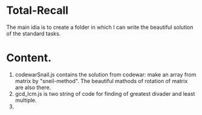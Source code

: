 # Total-Recall
The main idia is to create a folder in which I can write the beautiful solution of the standard tasks.
# Content.
1. codewarSnail.js contains the solution from codewar: make an array from matrix by "sneil-method". The beautiful mathods of rotation of matrix are also    there.
2. gcd_lcm.js is two string of code for finding of greatest divader and least multiple.
3.